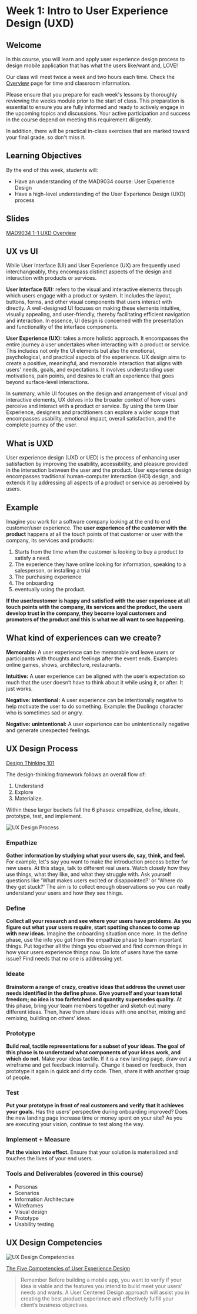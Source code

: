 # Week 1: Intro to User Experience Design (UXD)

## Welcome

In this course, you will learn and apply user experience design process to design mobile application that has what the users like/want and, LOVE!

Our class will meet twice a week and two hours each time. Check the [Overview](../../overview/README.md) page for time and classroom information.

Please ensure that you prepare for each week's lessons by thoroughly reviewing the weeks module prior to the start of class. This preparation is essential to ensure you are fully informed and ready to actively engage in the upcoming topics and discussions. Your active participation and success in the course depend on meeting this requirement diligently.

In addition, there will be practical in-class exercises that are marked toward your final grade, so don't miss it.

## Learning Objectives

By the end of this week, students will:

- Have an understanding of the MAD9034 course: User Experience Design
- Have a high-level understanding of the User Experience Design (UXD) process

## Slides

[MAD9034 1-1 UXD Overview](https://drive.google.com/file/d/1NAhD92Dual_1jFTyOOTE6b6zQpxH6etP/view?usp=sharing)

## UX vs UI

While User Interface (UI) and User Experience (UX) are frequently used interchangeably, they encompass distinct aspects of the design and interaction with products or services.

**User Interface (UI):** refers to the visual and interactive elements through which users engage with a product or system. It includes the layout, buttons, forms, and other visual components that users interact with directly. A well-designed UI focuses on making these elements intuitive, visually appealing, and user-friendly, thereby facilitating efficient navigation and interaction. In essence, UI design is concerned with the presentation and functionality of the interface components.

**User Experience (UX):** takes a more holistic approach. It encompasses the entire journey a user undertakes when interacting with a product or service. This includes not only the UI elements but also the emotional, psychological, and practical aspects of the experience. UX design aims to create a positive, meaningful, and memorable interaction that aligns with users' needs, goals, and expectations. It involves understanding user motivations, pain points, and desires to craft an experience that goes beyond surface-level interactions.

In summary, while UI focuses on the design and arrangement of visual and interactive elements, UX delves into the broader context of how users perceive and interact with a product or service. By using the term User Experience, designers and practitioners can explore a wider scope that encompasses usability, emotional impact, overall satisfaction, and the complete journey of the user.

<YouTube
  title="Don Norman: The term UX"
  url="https://www.youtube.com/embed/9BdtGjoIN4E?si=-PaS2xXu_3a0cC_R"
/>

## What is UXD

User experience design (UXD or UED) is the process of enhancing user satisfaction by improving the usability, accessibility, and pleasure provided in the interaction between the user and the product. User experience design encompasses traditional human–computer interaction (HCI) design, and extends it by addressing all aspects of a product or service as perceived by users.

<YouTube
  title="What the #$%@ is UX Design?"
  url="https://www.youtube.com/embed/Ovj4hFxko7c?si=LWPGlzNstKo9wyTK"
/>

## Example

Imagine you work for a software company looking at the end to end customer/user experience.
The **user experience of the customer with the product** happens at all the touch points of that customer or user with the company, its services and products:

1. Starts from the time when the customer is looking to buy a product to satisfy a need.
2. The experience they have online looking for information, speaking to a salesperson, or installing a trial
3. The purchasing experience
4. The onboarding
5. eventually using the product.

**If the user/customer is happy and satisfied with the user experience at all touch points with the company, its services and the product, the users develop trust in the company, they become loyal customers and promoters of the product and this is what we all want to see happening.**

## What kind of experiences can we create?

**Memorable:** A user experience can be memorable and leave users or participants with thoughts and feelings after the event ends.
Examples: online games, shows, architecture, restaurants.

**Intuitive:** A user experience can be aligned with the user’s expectation so much that the user doesn’t have to think about it while using it, or after. It just works.

**Negative: intentional:** A user experience can be intentionally negative to help motivate the user to do something.
Example: the Duolingo character who is sometimes sad or angry.

**Negative: unintentional:** A user experience can be unintentionally negative and generate unexpected feelings.

## UX Design Process

[Design Thinking 101](https://www.nngroup.com/articles/design-thinking/)

The design-thinking framework follows an overall flow of:

1. Understand
2. Explore
3. Materialize.

Within these larger buckets fall the 6 phases: empathize, define, ideate, prototype, test, and implement.

![UX Design Process](./UXD.png)

### Empathize

**Gather information by studying what your users do, say, think, and feel.**
For example, let's say you want to make the introduction process better for new users. At this stage, talk to different real users. Watch closely how they use things, what they like, and what they struggle with. Ask yourself questions like 'What makes users excited or disappointed?' or 'Where do they get stuck?' The aim is to collect enough observations so you can really understand your users and how they see things.

### Define

**Collect all your research and see where your users have problems. As you figure out what your users require, start spotting chances to come up with new ideas.**
Imagine the onboarding situation once more. In the define phase, use the info you got from the empathize phase to learn important things. Put together all the things you observed and find common things in how your users experience things now. Do lots of users have the same issue? Find needs that no one is addressing yet.

### Ideate

**Brainstorm a range of crazy, creative ideas that address the unmet user needs identified in the define phase. Give yourself and your team total freedom; no idea is too farfetched and quantity supersedes quality.**
At this phase, bring your team members together and sketch out many different ideas. Then, have them share ideas with one another, mixing and remixing, building on others' ideas.

### Prototype

**Build real, tactile representations for a subset of your ideas. The goal of this phase is to understand what components of your ideas work, and which do not.**
Make your ideas tactile. If it is a new landing page, draw out a wireframe and get feedback internally. Change it based on feedback, then prototype it again in quick and dirty code. Then, share it with another group of people.

### Test

**Put your prototype in front of real customers and verify that it achieves your goals.**
Has the users’ perspective during onboarding improved? Does the new landing page increase time or money spent on your site? As you are executing your vision, continue to test along the way.

### Implement + Measure

**Put the vision into effect.**
Ensure that your solution is materialized and touches the lives of your end users.

### Tools and Deliverables (covered in this course)

- Personas
- Scenarios
- Information Architecture
- Wireframes
- Visual design
- Prototype
- Usability testing

## UX Design Competencies

![UX Design Competencies](./ux-design-competencies.png)

[The Five Competencies of User Experience Design](https://www.uxmatters.com/mt/archives/2007/11/the-five-competencies-of-user-experience-design.php)

> Remember
> Before building a mobile app, you want to verify if your idea is viable and the features you intend to build meet your users’ needs and wants. A User Centered Design approach will assist you in creating the best product experience and effectively fulfill your client’s business objectives.

